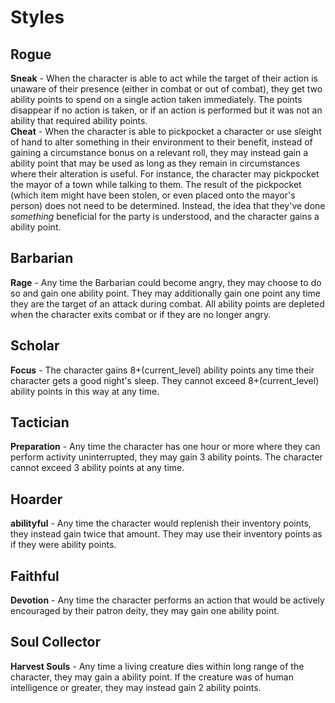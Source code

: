 Styles
=====
Rogue
-----
**Sneak** - When the character is able to act while the target of their action is unaware of their presence (either in combat or out of combat), they get two ability points to spend on a single action taken immediately. The points disappear if no action is taken, or if an action is performed but it was not an ability that required ability points.\
**Cheat** - When the character is able to pickpocket a character or use sleight of hand to alter something in their environment to their benefit, instead of gaining a circumstance bonus on a relevant roll, they may instead gain a ability point that may be used as long as they remain in circumstances where their alteration is useful. For instance, the character may pickpocket the mayor of a town while talking to them. The result of the pickpocket (which item might have been stolen, or even placed onto the mayor's person) does not need to be determined. Instead, the idea that they've done *something* beneficial for the party is understood, and the character gains a ability point.

Barbarian
-----
**Rage** - Any time the Barbarian could become angry, they may choose to do so and gain one ability point. They may additionally gain one point any time they are the target of an attack during combat. All ability points are depleted when the character exits combat or if they are no longer angry.

Scholar
-----
**Focus** - The character gains 8+(current_level) ability points any time their character gets a good night's sleep. They cannot exceed 8+(current_level) ability points in this way at any time.

Tactician
-----
**Preparation** - Any time the character has one hour or more where they can perform activity uninterrupted, they may gain 3 ability points. The character cannot exceed 3 ability points at any time.

Hoarder
-----
**abilityful** - Any time the character would replenish their inventory points, they instead gain twice that amount. They may use their inventory points as if they were ability points.

Faithful
-----
**Devotion** - Any time the character performs an action that would be actively encouraged by their patron deity, they may gain one ability point.

Soul Collector
-----
**Harvest Souls** - Any time a living creature dies within long range of the character, they may gain a ability point. If the creature was of human intelligence or greater, they may instead gain 2 ability points.